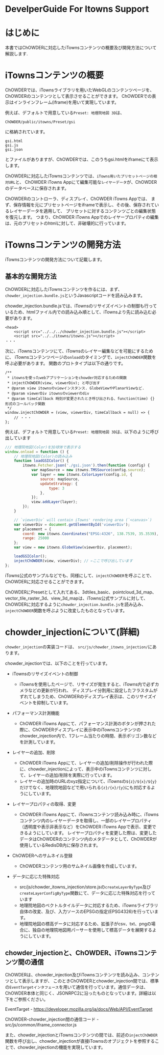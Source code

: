 DevelperGuide For Itowns Support
========================================================================================

はじめに
========================================================================================

本書ではChOWDERに対応したiTownsコンテンツの概要及び開発方法について解説します.

iTownsコンテンツの概要
========================================================================================

ChOWDERでは、iTownsライブラリを用いたWebGLのコンテンツページを、ChOWDERのコンテンツとして表示させることができます。
ChOWDERでの表示はインラインフレーム(iframe)を用いて実現しています。

例えば、デフォルトで用意している`Preset: 地理院地図 3D`は、
```
ChOWDER/public/itowns/Preset/gsi
```
に格納されています。
```
gsi.html
gsi.js
gsi.json
```
とファイルがありますが、ChOWDERでは、このうちgsi.htmlをiframeにて表示します。

ChOWDERに対応したiTownsコンテンツでは、`iTowns用いたプリセットページの相対URL`と、
ChOWDER iTowns Appにて編集可能な`レイヤーデータ`が、ChOWDERのデータベースに保存されます。

ChOWDERのコントローラ、ディスプレイ、ChOWDER iTowns Appでは、
まず、保存情報を元にプリセットページをiframeで表示し、その後、保存されているレイヤーデータを適用して、
プリセットに対するコンテンツごとの編集状態を復元します。
つまり、ChOWDER iTowns Appでのレイヤープロパティの編集は、元のプリセットのhtmlに対して、非破壊的に行っています。

iTownsコンテンツの開発方法
========================================================================================
iTownsコンテンツの開発方法について記載します。

## 基本的な開発方法

ChOWDERに対応したiTownsコンテンツを作るには、まず、
`chowder_injection.bundle.js`というJavascriptコードを読み込みます。

chowder_injection.bundle.jsでは、iTownsのリサイズイベントの制御も行っているため、htmlファイル内での読み込み順として、iTownsより先に読み込む必要があります。
```
<head>
    <script src="../../../chowder_injection.bundle.js"></script>
    <script src="../../itowns/itowns.js"></script>
・・・
```

次に、iTownsコンテンツにて、iTownsのレイヤー編集などを可能にするために、
iTownsコンテンツページの`onload`のタイミングで、`injectChOWDER`関数を呼ぶ必要があります。
関数のプロトタイプは以下の通りです。

```
/**
 * itownsを使ったwebアプリケーションをchowder対応するための関数
 * injectChOWDER(view, viewerDiv); と呼び出す
 * @param view itownsのviewインスタンス. GlobeViewやPlanarViewなど.
 * @param viewerDiv itownsのviewerのdiv
 * @param timeCallback 時刻が変更されたとき呼び出される、function(time) {} 形式のコールバック関数
 */ 
window.injectChOWDER = (view, viewerDiv, timeCallback = null) => {
	// ・・・
};
```

例えば、デフォルトで用意している`Preset: 地理院地図 3D`は、以下のように呼び出しています
```js
/// 地理院地図(Color)を3D球体で表示する
window.onload = function () {
    // 地理院地図(Color)の読み込み
    function loadGSIColor() {
        itowns.Fetcher.json('./gsi.json').then(function (config) {
            var mapSource = new itowns.TMSSource(config.source);
            var layer = new itowns.ColorLayer(config.id, {
                source: mapSource,
                updateStrategy: {
                    type: 3
                },
            });
            view.addLayer(layer);
        });
    }

    // `viewerDiv` will contain iTowns' rendering area (`<canvas>`)
    var viewerDiv = document.getElementById('viewerDiv');
    var placement = {
        coord: new itowns.Coordinates("EPSG:4326", 138.7539, 35.3539),
        range: 25000
    };
    var view = new itowns.GlobeView(viewerDiv, placement);

    loadGSIColor();
    injectChOWDER(view, viewerDiv); // ←ここで呼び出しています
};
```

iTowns公式のサンプルなどでも、同様にして、`injectChOWDER`を呼ぶことで、ChOWDERに対応させることができます。

ChOWDERにPresetとして入れてある、3dtiles_basic、pointcloud_3d_map、vector_tile_raster_3d、view_3d_mapは、iTowns公式サンプルに対して、ChOWDERに対応するように`chowder_injection.bundle.js`を読み込み、`injectChOWDER`関数を呼ぶように改変したものとなっています。


# chowder_injectionについて(詳細)

`chowder_injection`の実装コードは、
`src/js/chowder_itowns_injection/`にあります。

chowder_injectionでは、以下のことを行っています。
 - iTownsのリサイズイベントの制御
    - iTownsを使用したページで、リサイズが発生すると、iTowns内で必ずカメラなどの更新が行われ、
    ディスプレイ分割用に設定したフラスタムがずれてしまうため、ChOWDERのディスプレイ表示は、このリサイズイベントを抑制しています。

 - パフォーマンス計測機能
    - ChOWDER iTowns Appにて、パフォーマンス計測のボタンが押された際に、ChOWDERディスプレイに表示中のiTownsコンテンツのchowder_injection内で、1フレーム当たりの時間、表示ポリゴン数などを計測しています。
 
 - レイヤーの追加、削除
    - ChOWDER iTowns Appにて、レイヤーの追加/削除操作が行われた際に、chowder_injectionによって、表示中のiTownsコンテンツに対して、レイヤーの追加/削除を実際に行っています。
    - レイヤーの追加時のURLのxyz指定について、iTownsの`${z}/${x}/${y}`だけでなく、地理院地図などで用いられる`{z}/{x}/{y}`にも対応するようにしています。

 - レイヤープロパティの取得、変更
    - ChOWDER iTowns Appにて、iTownsコンテンツ読み込み時に、iTownsコンテンツ内のレイヤーデータを取得し、一部のレイヤープロパティ（透明度や表示非表示など）をChOWDER iTowns Appで表示、変更できるようにしています。
    レイヤープロパティを変更した際は、変更したデータはChOWDERのコンテンツ内のメタデータとして、ChOWDERが使用しているRedisDB内に保存されます。

 - ChOWDERへのサムネイル登録
    - ChOWDERコンテンツ用のサムネイル画像を作成しています。

 - データに応じた特殊対応
    - src/js/chowder_itowns_injection/store.jsの`createLayerByType`及び`createLayerConfigByType`関数にて、データに応じた特殊対応を行っています
    - 地理院地図のベクトルタイルデータに対応するため、iTownsライブラリ自体の改変、及び、入力ソースのEPSGの指定(EPSG4326)を行っています。
    - 地理院地図の標高データに対応するため、拡張子がcsv、txt、pngの場合に、独自の地理院地図用パーサーを使用して標高データを展開するようにしています。

## chowder_injectionと、ChOWDER、iTownsコンテンツ間の通信

ChOWDERは、chowder_injection及びiTownsコンテンツを読み込み、コンテンツとして表示しますが、
このときChOWDERとchowder_injection間では、標準の`EventTargetインタフェース`を用いて通信を行っています。通信データは、ChOWDER本体と同じく、JSONRPC2に沿ったものとなっています。詳細は以下をご参照ください。

 EventTarget - https://developer.mozilla.org/ja/docs/Web/API/EventTarget

 ChOWDER-chowder_injection間の通信コード - src/js/common/iframe_connector.js

また、chowder_injectionとiTownsコンテンツの間では、前述の`injectChOWDER`関数を呼び出し、chowder_injectionが直接iTownsのオブジェクトを参照することで、chowder_injectionの機能を実現しています。
